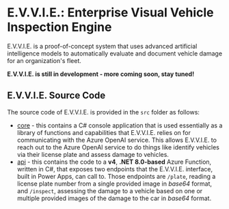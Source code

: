 # E.V.V.I.E.: Enterprise Visual Vehicle Inspection Engine
E.V.V.I.E. is a proof-of-concept system that uses advanced artificial intelligence models to automatically evaluate and document vehicle damage for an organization's fleet.

**E.V.V.I.E. is still in development - more coming soon, stay tuned!**

## E.V.V.I.E. Source Code
The source code of E.V.V.I.E. is provided in the `src` folder as follows:
- [core](./src/core/) - this contains a C# console application that is used essentially as a library of functions and capabilities that E.V.V.I.E. relies on for communicating with the Azure OpenAI service. This allows E.V.V.I.E. to reach out to the Azure OpenAI service to do things like identify vehicles via their license plate and assess damage to vehicles.
- [api](./src/api/) - this contains the code to a **v4**, **.NET 8.0-based** Azure Function, written in C#, that exposes two endpoints that the E.V.V.I.E. interface, built in Power Apps, can call to. Those endpoints are `/plate`, reading a license plate number from a single provided image in *base64* format, and `/inspect`, assessing the damage to a vehicle based on one or multiple provided images of the damage to the car in *base64* format.